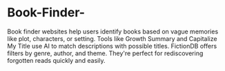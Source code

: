 # Book-Finder-
Book finder websites help users identify books based on vague memories like plot, characters, or setting. Tools like Growth Summary and Capitalize My Title use AI to match descriptions with possible titles. FictionDB offers filters by genre, author, and theme. They're perfect for rediscovering forgotten reads quickly and easily.
